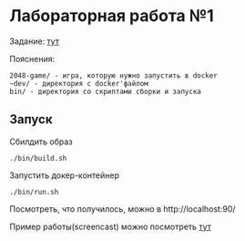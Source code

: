 # Лабораторная работа №1
Задание: [тут](https://docs.google.com/document/d/1Qafo0HQ-6-9MSwoTq3RAzIimidG1yvQ2sKIDAT1-pM4/edit?usp=sharing)

Пояснения:
```
2048-game/ - игра, которую нужно запустить в docker
~dev/ - директория с docker'файлом
bin/ - директория со скриптами сборки и запуска
```

## Запуск
Сбилдить образ
```shell
./bin/build.sh
```

Запустить докер-контейнер
```shell
./bin/run.sh
```

Посмотреть, что получилось, можно в http://localhost:90/

Пример работы(screencast) можно посмотреть [тут](https://drive.google.com/file/d/1uC0vVMrE9Z0iuMxlOYhKvAh1DWlu4N7V/view?usp=sharing)